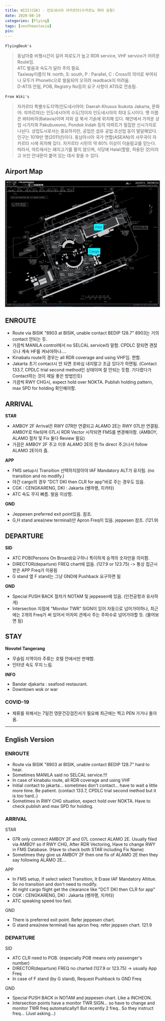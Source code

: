 ```yaml
---
title: WIII(CGK) - 인도네시아 자카르타(수카르노 하타 공항)
date: 2020-08-19
categories: [Flying]
tags: [southeastasia]
pin:
---
```



`FlyingDeuk's`
> 동남아중 비행시간이 길어 피로도가 높고 RDR service, VHF service가 어려운 Route임.<br>
ATC 발음과 속도가 달라 주의 필요.<br>
Taxiway이름이 N: north, S: south, P : Parallel, C : Cross의 의미로 부여되나 모두가 Phonetic으로 발음되어 오히려 readback이 어려움.<br>
D-ATIS 안됨, POB, Registry No등의 요구 사항이 ATIS로 전송됨.

`From Wiki's`
>자카르타 특별수도지역(인도네시아어: Daerah Khusus Ibukota Jakarta, 문화어: 쟈까르따)는 인도네시아의 수도[1]이자 인도네시아의 최대 도시이다.
옛 이름은 바타비아(Batavia)이며 자와 섬 북서 기슭에 위치해 있다. 해안에서 가까운 상업 시가지와 Pakubuwono, Pondok Indah 등의 아파트가 밀집한 신시가지로 나뉜다. 상업도시로서는 중요하지만, 공업은 섬유 공업·조선업 등이 발달해있다. 인구는 1019만 명(2011년)이다. 동남아시아 국가 연합(ASEAN)의 사무국이 자카르타 시에 위치해 있다.
자카르타 시민의 약 80% 이상이 이슬람교를 믿는다. 따라서, 마트에서는 돼지고기를 팔지 않으며, 식당에 Halal(할랄, 허용된 것)이라고 쓰인 안내문이 붙어 있는 데서 찾을 수 있다.

## Airport Map
![cgk](/img/flying/airport/cgk_ap.jpg)

## ENROUTE
- Route via BISIK "8903 at BISIK, unable contact BEDIP 128.7" 8903는 거의 contact 안되는 듯.
- 가끔씩 MANILA control에서 no SELCAL service라 말함. CPDLC 잘되면 괜찮으나 계속 HF를 켜놔야하나....
- Kinabalu route의 경우는 all RDR coverage and using VHF임. 편함.
- Jakarta 초기 contact시 안 되면 조바심 내지말고 조금 있다가 하면됨. (Contact 133.7, CPDLC trial second method인 상태이며 잘 안되는 듯함. 기다렸다가 Contact하는 것이 제일 좋은 방법인듯)
- 가끔씩 RWY CHG시, expect hold over NOKTA. Publish holding pattern, max SPD for holding 확인해야함.

## ARRIVAL
**STAR**
- AMBOY 2F Arrival은 RWY 07R만 연결되고 ALAMO 2E는 RWY 07L만 연결됨. AMBOY로 file되며 07L시 RDR Vector 시작되면 FMS를 변경해야함. (AMBOY, ALAMO 절차 및 Fix 둘다 Review 필요)
- 가끔은 AMBOY 2F 주고 이후 ALAMO 2E의 한 fix direct 주고나서 follow ALAMO 2E이라 줌.

**APP**
- FMS setup시 Transition 선택하지않아야 IAF Mandatory ALT가 유지됨. (no transition and no modify.)
- 야간 cargo의 경우 "DCT DKI then CLR for app"바로 주는 경우도 있음.
- CGK : CENGKARENG, DKI : Jakarta (쌩까랭, 지카타)
- ATC 속도 무지 빠름. 발음 이상함.

**GND**
- Jeppesen preferred exit point있음. 참조.
- G,H stand area(new terminal)만 Apron Freq이 있음. jeppesen 참조. (121.9)


## DEPARTURE
**SID**
- ATC POB(Persons On Broard)요구하나 특이하게 승객의 숫자만을 의미함.
- DIRECTOR(departure) FREQ chart에 없음. (127.9 or 123.75) -> 통상 접근시 받은 APP Freq가 이용됨
- G stand 옆 F stand는 그냥 GND에 Pushback 요구하면 됨

**GND**
- Special PUSH BACK 절차가 NOTAM 및 jeppesen에 있음. (인천공항과 유사하게)
- Intersection 지점에 "Monitor TWR" SIGN이 있어 자동으로 넘어가야하나, 최근에는 2개의 Freq가 써 있어서 어차피 관제사 주는 주파수로 넘어가야할 듯. (물어보면 됨)

## STAY
**Novotel Tangerang**
- 무슬림 지역이라 주류는 호텔 안에서만 판매함.
- 인터넷 속도 무지 느림.

**INFO**
- Bandar djakarta : seafood restaurant.
- Downtown wok or war

### COVID-19
- 체류를 위해서는 7일전 영문건강검진서가 필요해 최근에는 찍고 PEN 가거나 돌아옴.

------------

## English Version

### ENROUTE
- Route via BISIK "8903 at BISIK, unable contact BEDIP 128.7" hard to hear.
- Sometimes MANILA said no SELCAL service.!!!
- In case of kinabalu route, all RDR coverage and using VHF
- Initial contact to jakarta… sometimes don't contact… have to wait a little more time. Be patient. (contact 133.7, CPDLC trial second method but it is too hard..)
- Sometimes in RWY CHG situation, expect hold over NOKTA. Have to check publish and max SPD for holding.

### ARRIVAL
STAR
- 07R only connect AMBOY 2F and 07L connect ALAMO 2E. Usually filed via AMBOY so if RWY CHG, After RDR Vectoring, Have to change RWY in FMS Database. (Have to check both STAR including Fix Name)
- Sometimes they give us AMBOY 2F then one fix of ALAMO 2E then they say following ALAMO 2E…

APP
- In FMS setup, If select select Transition, It Erase IAF Mandatory Altitue. So no transition and don't need to modify.
- At night cargo flight get the clearance like "DCT DKI then CLR for app"
- CGK : CENGKARENG, DKI : Jakarta (쌩까랭, 지카타)
- ATC speaking speed too fast.

GND
- There is preferred exit point. Refer jeppesen chart.
- G stand area(new terminal) has apron freq. refer jeppsen chart. 121.9

### DEPARTURE
SID
- ATC CLR need to POB. (especially POB means only passenger's number)
- DIRECTOR(departure) FREQ no charted (127.9 or 123.75) -> usually App Freq
- In case of F stand (by G stand), Request Pushback to GND Freq

GND
- Special PUSH BACK in NOTAM and jeppesen chart. Like a INCHEON.
- Intersection points have a monitor TWR SIGN… so have to change and monitor TWR freq automatically!! But recently 2 freq.. So they instruct freq... (Just asking...)
